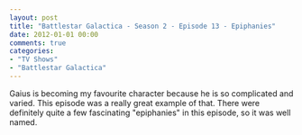 ```yaml
---
layout: post
title: "Battlestar Galactica - Season 2 - Episode 13 - Epiphanies"
date: 2012-01-01 00:00
comments: true
categories:
- "TV Shows"
- "Battlestar Galactica"
---
```


Gaius is becoming my favourite character because he is so
complicated and varied. This episode was a really great example
of that. There were definitely quite a few fascinating
"epiphanies" in this episode, so it was well named.
